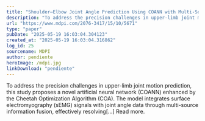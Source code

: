 ```yaml
---
title: "Shoulder–Elbow Joint Angle Prediction Using COANN with Multi-Source Information Integration"
description: "To address the precision challenges in upper-limb joint motion prediction, this study proposes a novel artificial neural network (COANN) enhanced by the Cheetah Optimization Algorithm (COA). The model..."
url: "https://www.mdpi.com/2076-3417/15/10/5671"
type: "paper"
pubDate: "2025-05-19 16:03:04.304123"
created_at: "2025-05-19 16:03:04.316862"
log_id: 25
sourcename: MDPI
author: pendiente
heroImage: /mdpi.jpg
linkDownload: "pendiente"
---
```


To address the precision challenges in upper-limb joint motion prediction, this study proposes a novel artificial neural network (COANN) enhanced by the Cheetah Optimization Algorithm (COA). The model integrates surface electromyography (sEMG) signals with joint angle data through multi-source information fusion, effectively resolving[...] Read more.
